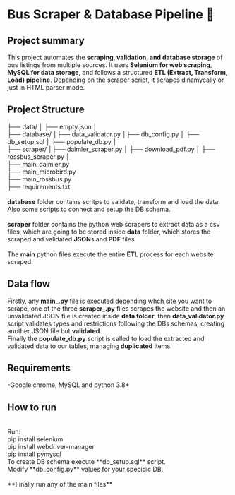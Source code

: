 # Bus Scraper & Database Pipeline 🚌

## **Project summary**
This project automates the **scraping, validation, and database storage** of bus listings from multiple sources. It uses **Selenium for web scraping**, **MySQL for data storage**, and follows a structured **ETL (Extract, Transform, Load) pipeline**. Depending on the scraper script, it scrapes dinamycally or just in HTML parser mode.

## **Project Structure**
├── data/ │ ├── empty.json │ <br>├── database/ │├── data_validator.py │├── db_config.py │ ├── db_setup.sql │ ├── populate_db.py │ <br>├── scraper/ │├── daimler_scraper.py │ ├── download_pdf.py │ ├── rossbus_scraper.py │ <br>├── main_daimler.py  <br>├── main_microbird.py <br> ├── main_rossbus.py  <br>├── requirements.txt
 <br>
 <br>
 **database** folder contains scritps to validate, transform and load the data. Also some scripts to connect and setup the DB schema.
 <br> <br>
  **scraper** folder contains the python web scrapers to extract data as a csv files, which are going to be stored inside **data** folder, which stores the scraped and validated **JSON**s and **PDF** files
 <br> <br>
 The **main** python files execute the entire **ETL** process for each website scraped.
 <br>
  ## **Data flow**
  Firstly, any **main_.py** file is executed depending whch site you want to scrape, one of the three **scraper_.py** files scrapes the website and then an unvalidated JSON file is created inside **data folder**, then **data_validator.py** script validates types and restrictions following the DBs schemas, creating another JSON file but **validated**.<br>
  Finally the **populate_db.py** script is called to load the extracted and validated data to our tables, managing **duplicated** items.
 ## **Requirements**
 -Google chrome, MySQL and python 3.8+
## **How to run**
<br>
Run:
<br>
pip install selenium
<br>
pip install webdriver-manager
<br>
pip install pymysql
<br>
To create DB schema execute **db_setup.sql** script.
<br>
Modify **db_config.py** values for your specidic DB.
<br><br>
**Finally run any of the main files**
